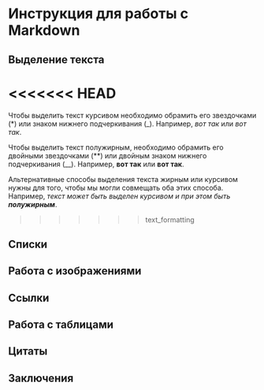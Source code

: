 # Инструкция для работы с Markdown

## Выделение текста

<<<<<<< HEAD
=======
Чтобы выделить текст курсивом необходимо обрамить его звездочками (*) или знаком нижнего подчеркивания (_). Например, *вот так* или _вот так_.

Чтобы выделить текст полужирным, необходимо обрамить его двойными звездочками (**) или двойным знаком нижнего подчеркивания (__). Например, **вот так** или __вот так__.

Альтернативные способы выделения текста жирным или курсивом нужны для того, чтобы мы могли совмещать оба этих способа. Например, _текст может быть выделен 
курсивом и при этом быть **полужирным**_.

>>>>>>> text_formatting
## Списки

## Работа с изображениями

## Ссылки

## Работа с таблицами

## Цитаты

## Заключения